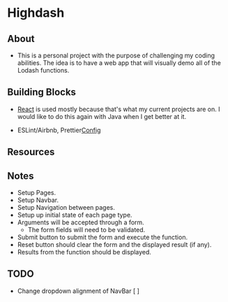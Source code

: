 # Highdash

## About

- This is a personal project with the purpose of challenging my coding abilities. The idea is to have a web app that will visually demo all of the Lodash functions.

## Building Blocks

- [React](https://reactjs.org/docs/create-a-new-react-app.html) is used mostly because that's what my current projects are on. I would like to do this again with Java when I get better at it.

- ESLint/Airbnb, Prettier[Config](https://github.com/paulolramos/eslint-prettier-airbnb-react)

## Resources

## Notes

- Setup Pages.
- Setup Navbar.
- Setup Navigation between pages.
- Setup up initial state of each page type.
- Arguments will be accepted through a form.
  - The form fields will need to be validated.
- Submit button to submit the form and execute the function.
- Reset button should clear the form and the displayed result (if any).
- Results from the function should be displayed.

## TODO

- Change dropdown alignment of NavBar [ ]

